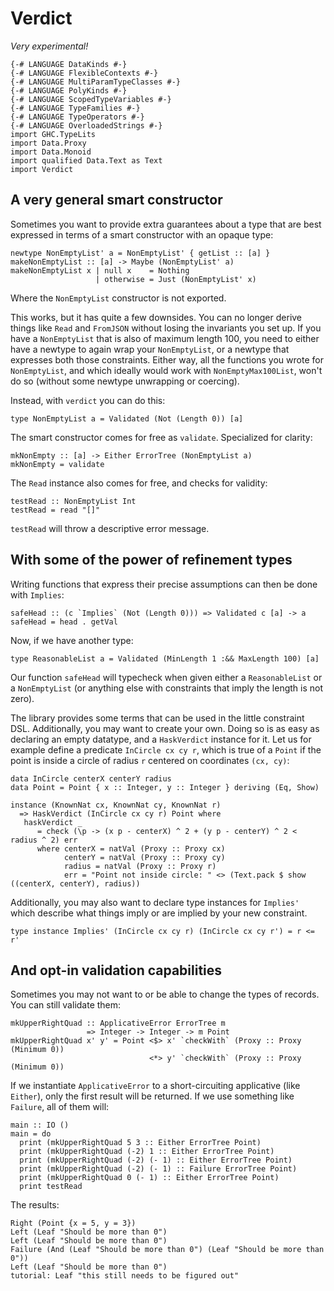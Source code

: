 # Verdict

*Very experimental!*

~~~ {.haskell}
{-# LANGUAGE DataKinds #-}
{-# LANGUAGE FlexibleContexts #-}
{-# LANGUAGE MultiParamTypeClasses #-}
{-# LANGUAGE PolyKinds #-}
{-# LANGUAGE ScopedTypeVariables #-}
{-# LANGUAGE TypeFamilies #-}
{-# LANGUAGE TypeOperators #-}
{-# LANGUAGE OverloadedStrings #-}
import GHC.TypeLits
import Data.Proxy
import Data.Monoid
import qualified Data.Text as Text
import Verdict
~~~

## A very general smart constructor

Sometimes you want to provide extra guarantees about a type that are best
expressed in terms of a smart constructor with an opaque type:


~~~ {.haskell}
newtype NonEmptyList' a = NonEmptyList' { getList :: [a] }
makeNonEmptyList :: [a] -> Maybe (NonEmptyList' a)
makeNonEmptyList x | null x    = Nothing
                   | otherwise = Just (NonEmptyList' x)
~~~

Where the `NonEmptyList` constructor is not exported.

This works, but it has quite a few downsides. You can no longer derive things
like `Read` and `FromJSON` without losing the invariants you set up. If you
have a `NonEmptyList` that is also of maximum length 100, you need to either
have a newtype to again wrap your `NonEmptyList`, or a newtype that expresses
both those constraints. Either way, all the functions you wrote for
`NonEmptyList`, and which ideally would work with `NonEmptyMax100List`, won't
do so (without some newtype unwrapping or coercing).

Instead, with `verdict` you can do this:

~~~ {.haskell}
type NonEmptyList a = Validated (Not (Length 0)) [a]
~~~

The smart constructor comes for free as `validate`. Specialized for clarity:

~~~ {.haskell}
mkNonEmpty :: [a] -> Either ErrorTree (NonEmptyList a)
mkNonEmpty = validate
~~~

The `Read` instance also comes for free, and checks for validity:

~~~ {.haskell}
testRead :: NonEmptyList Int
testRead = read "[]"
~~~

`testRead` will throw a descriptive error message.

## With some of the power of refinement types

Writing functions that express their precise assumptions can then be done with
`Implies`:

~~~ {.haskell}
safeHead :: (c `Implies` (Not (Length 0))) => Validated c [a] -> a
safeHead = head . getVal
~~~

Now, if we have another type:

~~~ {.haskell}
type ReasonableList a = Validated (MinLength 1 :&& MaxLength 100) [a]
~~~

Our function `safeHead` will typecheck when given either a `ReasonableList` or
a `NonEmptyList` (or anything else with constraints that imply the length is
not zero).

The library provides some terms that can be used in the little constraint DSL.
Additionally, you may want to create your own. Doing so is as easy as declaring
an empty datatype, and a `HaskVerdict` instance for it. Let us for example
define a predicate `InCircle cx cy r`, which is true of a `Point` if the point
is inside a circle of radius `r` centered on coordinates `(cx, cy)`:

~~~ {.haskell}
data InCircle centerX centerY radius
data Point = Point { x :: Integer, y :: Integer } deriving (Eq, Show)

instance (KnownNat cx, KnownNat cy, KnownNat r)
  => HaskVerdict (InCircle cx cy r) Point where
   haskVerdict _
      = check (\p -> (x p - centerX) ^ 2 + (y p - centerY) ^ 2 < radius ^ 2) err
      where centerX = natVal (Proxy :: Proxy cx)
            centerY = natVal (Proxy :: Proxy cy)
            radius = natVal (Proxy :: Proxy r)
            err = "Point not inside circle: " <> (Text.pack $ show ((centerX, centerY), radius))
~~~

Additionally, you may also want to declare type instances for `Implies'` which
describe what things imply or are implied by your new constraint.

~~~ {.haskell}
type instance Implies' (InCircle cx cy r) (InCircle cx cy r') = r <= r'
~~~

## And opt-in validation capabilities

Sometimes you may not want to or be able to change the types of records. You
can still validate them:

~~~ {.haskell}
mkUpperRightQuad :: ApplicativeError ErrorTree m
                 => Integer -> Integer -> m Point
mkUpperRightQuad x' y' = Point <$> x' `checkWith` (Proxy :: Proxy (Minimum 0))
                               <*> y' `checkWith` (Proxy :: Proxy (Minimum 0))
~~~

If we instantiate `ApplicativeError` to a short-circuiting applicative (like
`Either`), only the first result will be returned. If we use something like
`Failure`, all of them will:

~~~ {.haskell}
main :: IO ()
main = do
  print (mkUpperRightQuad 5 3 :: Either ErrorTree Point)
  print (mkUpperRightQuad (-2) 1 :: Either ErrorTree Point)
  print (mkUpperRightQuad (-2) (- 1) :: Either ErrorTree Point)
  print (mkUpperRightQuad (-2) (- 1) :: Failure ErrorTree Point)
  print (mkUpperRightQuad 0 (- 1) :: Either ErrorTree Point)
  print testRead
~~~

The results:


    Right (Point {x = 5, y = 3})
    Left (Leaf "Should be more than 0")
    Left (Leaf "Should be more than 0")
    Failure (And (Leaf "Should be more than 0") (Leaf "Should be more than 0"))
    Left (Leaf "Should be more than 0")
    tutorial: Leaf "this still needs to be figured out"
